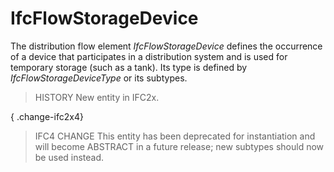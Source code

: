 # IfcFlowStorageDevice

The distribution flow element _IfcFlowStorageDevice_ defines the occurrence of a device that participates in a distribution system and is used for temporary storage (such as a tank). Its type is defined by _IfcFlowStorageDeviceType_ or its subtypes.
<!-- end of short definition -->

> HISTORY New entity in IFC2x.

{ .change-ifc2x4}
> IFC4 CHANGE This entity has been deprecated for instantiation and will become ABSTRACT in a future release; new subtypes should now be used instead.
